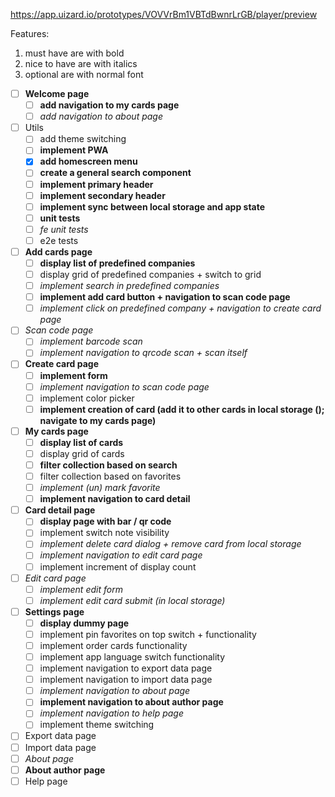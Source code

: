 https://app.uizard.io/prototypes/VOVVrBm1VBTdBwnrLrGB/player/preview

Features:
1. must have are with bold
2. nice to have are with italics
3. optional are with normal font 
 
- [ ] **Welcome page**
  - [ ] **add navigation to my cards page**
  - [ ] _add navigation to about page_
- [ ] Utils
  - [ ] add theme switching
  - [ ] **implement PWA**
  - [x] **add homescreen menu**
  - [ ] **create a general search component**
  - [ ] **implement primary header**
  - [ ] **implement secondary header**
  - [ ] **implement sync between local storage and app state**
  - [ ] **unit tests**
  - [ ] _fe unit tests_
  - [ ] e2e tests
- [ ] **Add cards page**
  - [ ] **display list of predefined companies**
  - [ ] display grid of predefined companies  + switch to grid
  - [ ] _implement search in predefined companies_
  - [ ] **implement add card button + navigation to scan code page**
  - [ ] _implement click on predefined company + navigation to create card page_
- [ ] _Scan code page_
  - [ ] _implement barcode scan_
  - [ ] _implement navigation to qrcode scan + scan itself_
- [ ] **Create card page**
  - [ ] **implement form**
  - [ ] _implement navigation to scan code page_
  - [ ] implement color picker
  - [ ] **implement creation of card (add it to other cards in local storage (); navigate to my cards page)**
- [ ] **My cards page**
  - [ ] **display list of cards**
  - [ ] display grid of cards
  - [ ] **filter collection based on search**
  - [ ] filter collection based on favorites
  - [ ] _implement (un) mark favorite_
  - [ ] **implement navigation to card detail**
- [ ] **Card detail page**
  - [ ] **display page with bar / qr code**
  - [ ] implement switch note visibility 
  - [ ] _implement delete card dialog + remove card from local storage_
  - [ ] _implement navigation to edit card page_
  - [ ] implement increment of display count
- [ ] _Edit card page_
  - [ ] _implement edit form_
  - [ ] _implement edit card submit (in local storage)_
- [ ] **Settings page**
  - [ ] **display dummy page**
  - [ ] implement pin favorites on top switch + functionality
  - [ ] implement order cards functionality
  - [ ] implement app language switch functionality
  - [ ] implement navigation to export data page
  - [ ] implement navigation to import data page
  - [ ] _implement navigation to about page_
  - [ ] **implement navigation to about author page**
  - [ ] _implement navigation to help page_
  - [ ] implement theme switching
- [ ] Export data page
- [ ] Import data page
- [ ] _About page_
- [ ] **About author page**
- [ ] Help page